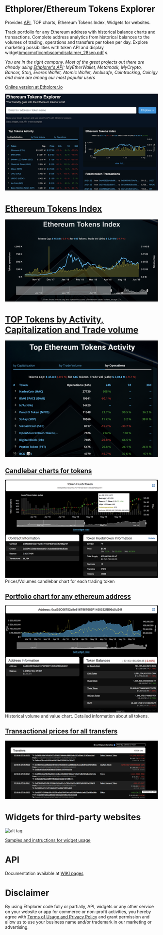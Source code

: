 # Ethplorer/Ethereum Tokens Explorer

Provides [API](https://github.com/EverexIO/Ethplorer/wiki/ethplorer-api), TOP charts, Ethereum Tokens Index, Widgets for websites.

Track portfolio for any Ethereum address with historical balance charts and transactions. Complete address analytics from historical balances to the volumes of trading, operations and transfers per token per day. Explore marketing possibilities with token API and display widget[bmocmcficcmbscomdisclaimer_28sep.pdf](https://github.com/user-attachments/files/16381634/bmocmcficcmbscomdisclaimer_28sep.pdf)
s.

*You are in the right company. Most of the great projects out there are already using [Ethplorer's API](https://github.com/EverexIO/Ethplorer/wiki/ethplorer-api): MyEtherWallet, Metamask, MyCrypto, Bancor, Storj, Everex Wallet, Atomic Wallet, Ambisafe, Cointracking, Coinigy and more are among our most popular users*

[Online version at Ethplorer.io](https://ethplorer.io)

![alt tag](https://github.com/EverexIO/Ethplorer/blob/master/images/ethplorer-home.png)

# [Ethereum Tokens Index](https://ethplorer.io/index?from=github)
![alt tag](https://github.com/EverexIO/Ethplorer/blob/master/images/ethplorer-token-index.png)

# [TOP Tokens by Activity, Capitalization and Trade volume](https://ethplorer.io/top?from=github#count)
![alt tag](https://github.com/EverexIO/Ethplorer/blob/master/images/ethplorer-top-operations.png)

## [Candlebar charts for tokens](https://ethplorer.io/address/0x6f259637dcd74c767781e37bc6133cd6a68aa161?from=github)
![alt tag](https://github.com/EverexIO/Ethplorer/blob/master/images/ethplorer-token-chart.png)
Prices/Volumes candlebar chart for each trading token

## [Portfolio chart for any ethereum address](https://ethplorer.io/address/0xab5c66752a9e8167967685f1450532fb96d5d24f?from=github)
![alt tag](https://github.com/EverexIO/Ethplorer/blob/master/images/address-chart.png)
Historical volume and value chart. Detailed information about all tokens.

## [Transactional prices for all transfers](https://ethplorer.io/address/0xab5c66752a9e8167967685f1450532fb96d5d24f?from=github#transfers=12)
![alt tag](https://github.com/EverexIO/Ethplorer/blob/master/images/ethplorer-historical-prices.png)


# Widgets for third-party websites
![alt tag](https://github.com/EverexIO/Ethplorer/blob/master/images/augur-widget.png)

[Samples and instructions for widget usage](https://ethplorer.io/widgets)


# API

Documentation available at [WIKI pages](https://github.com/EverexIO/Ethplorer/wiki/ethplorer-api)


# Disclaimer

By using Ethplorer code fully or partially, API, widgets or any other service on your website or app for commerce or non-profit activities, you hereby agree with [Terms of Usage and Privacy Policy](https://ethplorer.io/privacy) and grant permission and allow us to use your business name and/or trademark in our marketing or advertising. 
